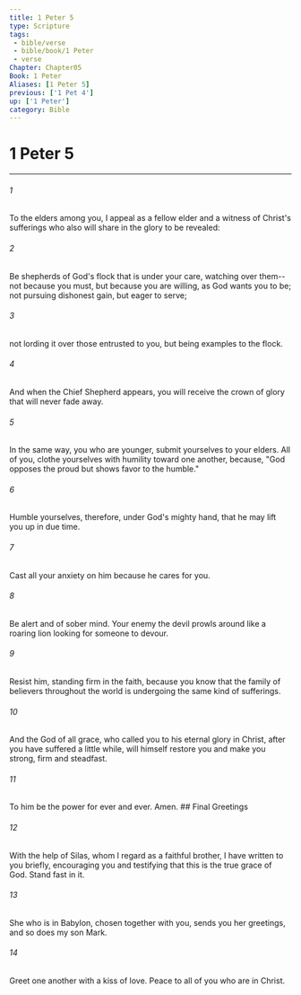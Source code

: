 ```yaml
---
title: 1 Peter 5
type: Scripture
tags:
 - bible/verse
 - bible/book/1 Peter
 - verse
Chapter: Chapter05
Book: 1 Peter
Aliases: [1 Peter 5]
previous: ['1 Pet 4']
up: ['1 Peter']
category: Bible
---
```

# 1 Peter 5

***


###### 1 
To the elders among you, I appeal as a fellow elder and a witness of Christ's sufferings who also will share in the glory to be revealed: 

###### 2 
Be shepherds of God's flock that is under your care, watching over them--not because you must, but because you are willing, as God wants you to be; not pursuing dishonest gain, but eager to serve; 

###### 3 
not lording it over those entrusted to you, but being examples to the flock. 

###### 4 
And when the Chief Shepherd appears, you will receive the crown of glory that will never fade away. 

###### 5 
In the same way, you who are younger, submit yourselves to your elders. All of you, clothe yourselves with humility toward one another, because, "God opposes the proud but shows favor to the humble." 

###### 6 
Humble yourselves, therefore, under God's mighty hand, that he may lift you up in due time. 

###### 7 
Cast all your anxiety on him because he cares for you. 

###### 8 
Be alert and of sober mind. Your enemy the devil prowls around like a roaring lion looking for someone to devour. 

###### 9 
Resist him, standing firm in the faith, because you know that the family of believers throughout the world is undergoing the same kind of sufferings. 

###### 10 
And the God of all grace, who called you to his eternal glory in Christ, after you have suffered a little while, will himself restore you and make you strong, firm and steadfast. 

###### 11 
To him be the power for ever and ever. Amen. ## Final Greetings 

###### 12 
With the help of Silas, whom I regard as a faithful brother, I have written to you briefly, encouraging you and testifying that this is the true grace of God. Stand fast in it. 

###### 13 
She who is in Babylon, chosen together with you, sends you her greetings, and so does my son Mark. 

###### 14 
Greet one another with a kiss of love. Peace to all of you who are in Christ. 
